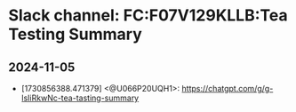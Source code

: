 # Slack channel: FC:F07V129KLLB:Tea Testing Summary

## 2024-11-05

- [1730856388.471379] <@U066P20UQH1>: <https://chatgpt.com/g/g-lsIiRkwNc-tea-tasting-summary>

